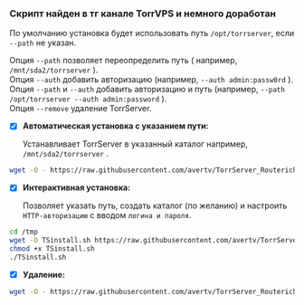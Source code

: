 ### Скрипт найден в тг канале TorrVPS и немного доработан

По умолчанию установка будет использовать путь `/opt/torrserver`, если `--path` не указан.  

Опция `--path` позволяет переопределить путь ( например, `/mnt/sda2/torrserver` ).  
Опция `--auth` добавить авторизацию (например, `--auth admin:passw0rd` ).  
Опция `--path` и `--auth` добавить авторизацию и путь (например, `--path /opt/torrserver --auth admin:password` ).  
Опция `--remove` удаление TorrServer.  
- [x] __Автоматическая установка с указанием пути:__
      
  Устанавливает TorrServer в указанный каталог например, `/mnt/sda2/torrserver` .  
```bash
wget -O - https://raw.githubusercontent.com/avertv/TorrServer_Routerich/refs/heads/main/TSinstall.sh | sh -s -- --path /mnt/sda2/torrserver
```  
- [x] __Интерактивная установка:__
      
  Позволяет указать путь, создать каталог (по желанию) и настроить `HTTP-авторизацию` с вводом `логина и пароля`.  
```bash
cd /tmp
wget -O TSinstall.sh https://raw.githubusercontent.com/avertv/TorrServer_Routerich/refs/heads/main/TSinstall.sh
chmod +x TSinstall.sh
./TSinstall.sh
```
- [x] __Удаление:__

```bash
wget -O - https://raw.githubusercontent.com/avertv/TorrServer_Routerich/refs/heads/main/TSinstall.sh | sh -s -- --remove
```
